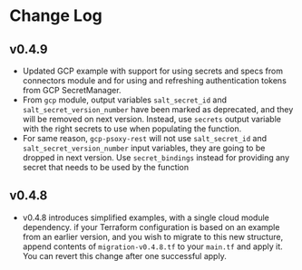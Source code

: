 
# Change Log

## v0.4.9

  - Updated GCP example with support for using secrets and specs from connectors module and for using
    and refreshing authentication tokens from GCP SecretManager.
  - From `gcp` module, output variables `salt_secret_id` and `salt_secret_version_number` have been marked as deprecated, 
    and they will be removed on next version. Instead, use `secrets` output variable with the right secrets to use when
    populating the function.
  - For same reason, `gcp-psoxy-rest` will not use `salt_secret_id` and `salt_secret_version_number` input variables, they are going to be
    dropped in next version. Use `secret_bindings` instead for providing any secret that needs to be used by the function

## v0.4.8

  - v0.4.8 introduces simplified examples, with a single cloud module dependency. if your Terraform
    configuration is based on an example from an earlier version, and you wish to migrate to this
    new structure, append contents of `migration-v0.4.8.tf` to your `main.tf` and apply it. You can
    revert this change after one successful apply.